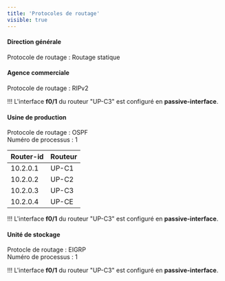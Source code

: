 ```yaml
---
title: 'Protocoles de routage'
visible: true
---
```


#### Direction générale

Protocole de routage : Routage statique

#### Agence commerciale

Protocole de routage : RIPv2

!!! L'interface **f0/1** du routeur "UP-C3" est configuré en **passive-interface**.

#### Usine de production

Protocole de routage : OSPF  
Numéro de processus : 1

|  Router-id  |  Routeur  |
|  :-----          |  :-----          |
|  10.2.0.1 |  UP-C1 |
|  10.2.0.2 |  UP-C2 |
|  10.2.0.3 |  UP-C3 |
|  10.2.0.4 |  UP-CE |

!!! L'interface **f0/1** du routeur "UP-C3" est configuré en **passive-interface**.

#### Unité de stockage

Protocle de routage : EIGRP  
Numéro de processus : 1

!!! L'interface **f0/1** du routeur "UP-C3" est configuré en **passive-interface**.